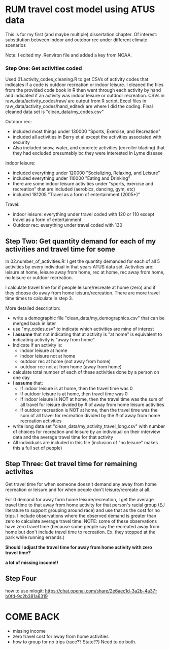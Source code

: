 # RUM travel cost model using ATUS data
This is for my first (and maybe multiple) dissertation chapter. Of interest: substitution between indoor and outdoor rec under different climate scenarios 

Note: I edited my .Renviron file and added a key from NOAA. 

### Step One: Get activities coded
Used 01.activity_codes_cleaning.R to get CSVs of activity codes that indicates if a code is outdoor recreation or indoor leisure. I cleaned the files from the provided code book in R then went through each activity by hand and indicated if an activity was indoor leisure or outdoor recreation. CSVs in raw_data/activity_codes/raw/ are output from R script. Excel files in raw_data/activity_codes/hand_edited/ are where I did the coding. Final cleaned data set is "clean_data/my_codes.csv"

Outdoor rec: 

- included most things under 130000 "Sports, Exercise, and Recreation"
- included all activities in Berry et al except the activities associated with security
- Also included snow, water, and concrete activities (ex roller blading) that they had excluded presumably bc they were interested in Lyme disease 

Indoor leisure: 

- included everything under 120000 "Socializing, Relaxing, and Leisure"
- included everything under 110000 "Eating and Drinking"
- there are some indoor leisure activities under "sports, exercise and recreation" that are included (aerobics, dancing, gym, etc)
- included 181205 "Travel as a form of entertainment (2005+)"

Travel: 

- indoor leisure: everything under travel coded with 120 or 110 except travel as a form of entertainment
- Outdoor rec: everything under travel coded with 130


## Step Two: Get quantity demand for each of my activities and travel time for some

In 02.number_of_activities.R: I get the quantity demanded for each of all 5 activities by every individual in that years ATUS data set. Activities are: leisure at home, leisure away from home,  rec at home, rec away from home, no leisure or outdoor recreation.  

I calculate travel time for if people leisure/recreate at home (zero) and if they choose do away from home leisure/recreation. There are more travel time times to calculate in step 3.

More detailed description: 

- write a demographic file "clean_data/my_demographics.csv" that can be merged back in later 
- use "my_codes.csv" to indicate which activities are mine of interest
- I **assume** that not indicating that at activity is "at home" is equivalent to indicating activity is "away from home". 
- Indicate if an activity is:
    - indoor leisure at home
    - indoor leisure not at home
    - outdoor rec at home (not away from home)
    - outdoor rec not at from home (away from home)
- calculate total number of each of these activities done by a person on one day
- I **assume** that:
    - If indoor leisure is at home, then the travel time was 0
    - If outdoor leisure is at home, then travel time was 0 
    - If indoor leisure is NOT at home, then the travel time was the sum of all travel for leisure divided by # of away from home leisure activities 
    - If outdoor recreation is NOT at home, then the travel time was the sum of all travel for recreation divided by the # of away from home recreation activities 
- write long data set "clean_data/my_activity_travel_long.csv" with number of choices for recreation and leisure by an individual on their interview data and the average travel time for that activity
- All individuals are included in this file (inclusion of "no leisure" makes this a full set of people)


## Step Three: Get travel time for remaining activites 
Get travel time for when someone doesn't demand any away from home recreation or leisure and for when people don't leisure/recreate at all. 

For 0 demand for away form home leisure/recreation, I get the average travel time to that away from home activity for that person's racial group (EJ literature to support grouping around race) and use that as the cost for no trips. I include observations where the observed demand is greater than zero to calculate average travel time. NOTE: some of these observations have zero travel time (because some people say the recreated away from home but don't include travel time to recreation. Ex. they stopped at the park while running errands.)

**Should I adjust the travel time for away from home activity with zero travel time?**

**a lot of missing income!!**

## Step Four

how to use mlogit: https://chat.openai.com/share/2e6aec1d-3a2b-4a37-b0fd-9c2b381a6319


# COME BACK 

- missing income
- zero travel cost for away from home activities 
- how to group for no trips (race?? State??) Need to do both. 
